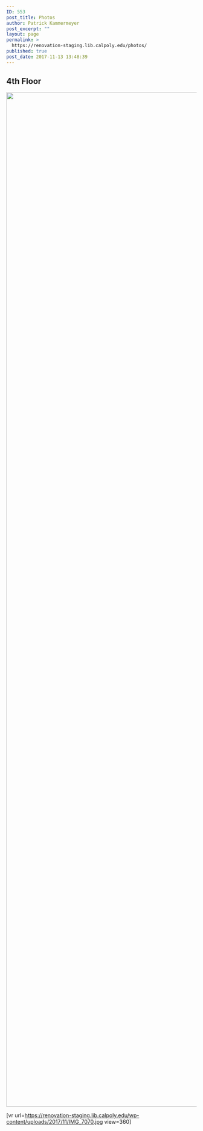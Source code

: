 ```yaml
---
ID: 553
post_title: Photos
author: Patrick Kammermeyer
post_excerpt: ""
layout: page
permalink: >
  https://renovation-staging.lib.calpoly.edu/photos/
published: true
post_date: 2017-11-13 13:48:39
---
```

<h2>4th Floor</h2>
<img class="aligncenter size-full wp-image-555" src="https://renovation-staging.lib.calpoly.edu/wp-content/uploads/2017/11/IMG_7070.jpg" alt="" width="5376" height="2688" />

[vr url=https://renovation-staging.lib.calpoly.edu/wp-content/uploads/2017/11/IMG_7070.jpg view=360]